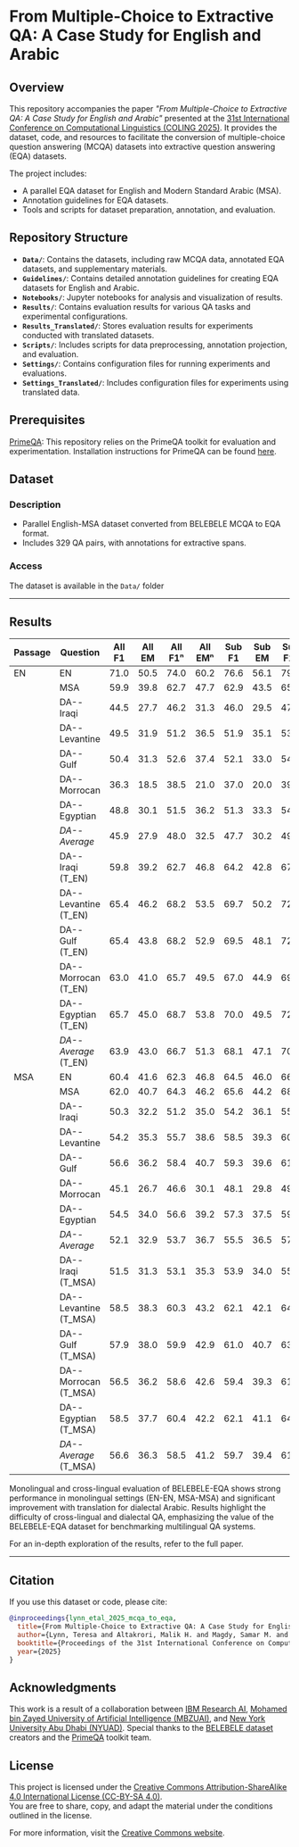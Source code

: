 # From Multiple-Choice to Extractive QA: A Case Study for English and Arabic

## Overview

This repository accompanies the paper *"From Multiple-Choice to Extractive QA: A Case Study for English and Arabic"* presented at the [31st International Conference on Computational Linguistics (COLING 2025)](https://coling2025.org/). It provides the dataset, code, and resources to facilitate the conversion of multiple-choice question answering (MCQA) datasets into extractive question answering (EQA) datasets.

The project includes:
- A parallel EQA dataset for English and Modern Standard Arabic (MSA).
- Annotation guidelines for EQA datasets.
- Tools and scripts for dataset preparation, annotation, and evaluation.

## Repository Structure

- **`Data/`**: Contains the datasets, including raw MCQA data, annotated EQA datasets, and supplementary materials.
- **`Guidelines/`**: Contains detailed annotation guidelines for creating EQA datasets for English and Arabic.
- **`Notebooks/`**: Jupyter notebooks for analysis and visualization of results.
- **`Results/`**: Contains evaluation results for various QA tasks and experimental configurations.
- **`Results_Translated/`**: Stores evaluation results for experiments conducted with translated datasets.
- **`Scripts/`**: Includes scripts for data preprocessing, annotation projection, and evaluation.
- **`Settings/`**: Contains configuration files for running experiments and evaluations.
- **`Settings_Translated/`**: Includes configuration files for experiments using translated data.

## Prerequisites

[PrimeQA](https://github.com/primeqa): This repository relies on the PrimeQA toolkit for evaluation and experimentation. 
Installation instructions for PrimeQA can be found [here](https://github.com/primeqa/primeqa?tab=readme-ov-file#%EF%B8%8F-getting-started).

## Dataset

### Description

- Parallel English-MSA dataset converted from BELEBELE MCQA to EQA format.
- Includes 329 QA pairs, with annotations for extractive spans.

### Access

The dataset is available in the `Data/` folder

---

## Results

| Passage | Question                   | **All** F1 | **All** EM | **All** F1ⁿ | **All** EMⁿ | **Sub** F1 | **Sub** EM | **Sub** F1ⁿ | **Sub** EMⁿ |
|---------|----------------------------|------------|------------|-------------|-------------|------------|------------|-------------|-------------|
| EN      | EN                         | 71.0       | 50.5       | 74.0        | 60.2        | 76.6       | 56.1       | 79.5        | 65.6        |
|         | MSA                        | 59.9       | 39.8       | 62.7        | 47.7        | 62.9       | 43.5       | 65.6        | 51.2        |
|         | DA--Iraqi                  | 44.5       | 27.7       | 46.2        | 31.3        | 46.0       | 29.5       | 47.8        | 33.0        |
|         | DA--Levantine              | 49.5       | 31.9       | 51.2        | 36.5        | 51.9       | 35.1       | 53.7        | 39.6        |
|         | DA--Gulf                   | 50.4       | 31.3       | 52.6        | 37.4        | 52.1       | 33.0       | 54.2        | 38.9        |
|         | DA--Morrocan               | 36.3       | 18.5       | 38.5        | 21.0        | 37.0       | 20.0       | 39.3        | 22.1        |
|         | DA--Egyptian               | 48.8       | 30.1       | 51.5        | 36.2        | 51.3       | 33.3       | 54.0        | 39.3        |
|         | *DA--Average*              | 45.9       | 27.9       | 48.0        | 32.5        | 47.7       | 30.2       | 49.8        | 34.6        |
|         | DA--Iraqi (T_EN)           | 59.8       | 39.2       | 62.7        | 46.8        | 64.2       | 42.8       | 67.2        | 50.9        |
|         | DA--Levantine (T_EN)       | 65.4       | 46.2       | 68.2        | 53.5        | 69.7       | 50.2       | 72.3        | 57.9        |
|         | DA--Gulf (T_EN)            | 65.4       | 43.8       | 68.2        | 52.9        | 69.5       | 48.1       | 72.2        | 57.2        |
|         | DA--Morrocan (T_EN)        | 63.0       | 41.0       | 65.7        | 49.5        | 67.0       | 44.9       | 69.6        | 53.0        |
|         | DA--Egyptian (T_EN)        | 65.7       | 45.0       | 68.7        | 53.8        | 70.0       | 49.5       | 72.9        | 58.2        |
|         | *DA--Average* (T_EN)       | 63.9       | 43.0       | 66.7        | 51.3        | 68.1       | 47.1       | 70.8        | 55.4        |
| MSA     | EN                         | 60.4       | 41.6       | 62.3        | 46.8        | 64.5       | 46.0       | 66.7        | 50.9        |
|         | MSA                        | 62.0       | 40.7       | 64.3        | 46.2        | 65.6       | 44.2       | 68.1        | 49.5        |
|         | DA--Iraqi                  | 50.3       | 32.2       | 51.2        | 35.0        | 54.2       | 36.1       | 55.6        | 39.3        |
|         | DA--Levantine              | 54.2       | 35.3       | 55.7        | 38.6        | 58.5       | 39.3       | 60.4        | 43.2        |
|         | DA--Gulf                   | 56.6       | 36.2       | 58.4        | 40.7        | 59.3       | 39.6       | 61.3        | 44.2        |
|         | DA--Morrocan               | 45.1       | 26.7       | 46.6        | 30.1        | 48.1       | 29.8       | 49.6        | 33.3        |
|         | DA--Egyptian               | 54.5       | 34.0       | 56.6        | 39.2        | 57.3       | 37.5       | 59.5        | 42.5        |
|         | *DA--Average*              | 52.1       | 32.9       | 53.7        | 36.7        | 55.5       | 36.5       | 57.3        | 40.5        |
|         | DA--Iraqi (T_MSA)          | 51.5       | 31.3       | 53.1        | 35.3        | 53.9       | 34.0       | 55.7        | 37.9        |
|         | DA--Levantine (T_MSA)      | 58.5       | 38.3       | 60.3        | 43.2        | 62.1       | 42.1       | 64.1        | 46.7        |
|         | DA--Gulf (T_MSA)           | 57.9       | 38.0       | 59.9        | 42.9        | 61.0       | 40.7       | 63.3        | 46.0        |
|         | DA--Morrocan (T_MSA)       | 56.5       | 36.2       | 58.6        | 42.6        | 59.4       | 39.3       | 61.5        | 45.3        |
|         | DA--Egyptian (T_MSA)       | 58.5       | 37.7       | 60.4        | 42.2        | 62.1       | 41.1       | 64.2        | 46.0        |
|         | *DA--Average* (T_MSA)      | 56.6       | 36.3       | 58.5        | 41.2        | 59.7       | 39.4       | 61.8        | 44.4        |

Monolingual and cross-lingual evaluation of BELEBELE-EQA shows strong performance in monolingual settings (EN-EN, MSA-MSA) and significant improvement with translation for dialectal Arabic. Results highlight the difficulty of cross-lingual and dialectal QA, emphasizing the value of the BELEBELE-EQA dataset for benchmarking multilingual QA systems. 

For an in-depth exploration of the results, refer to the full paper.

---

## Citation

If you use this dataset or code, please cite:

```bibtex
@inproceedings{lynn_etal_2025_mcqa_to_eqa,
  title={From Multiple-Choice to Extractive QA: A Case Study for English and Arabic},
  author={Lynn, Teresa and Altakrori, Malik H. and Magdy, Samar M. and Das, Rocktim Jyoti and Lyu, Chenyang and Nasr, Mohamed and Samih, Younes and Chirkunov, Kirill and Aji, Alham Fikri and Nakov, Preslav and Godbole, Shantanu and Roukos, Salim and Florian, Radu and Habash, Nizar},
  booktitle={Proceedings of the 31st International Conference on Computational Linguistics (COLING 2025)},
  year={2025}
}
```

## Acknowledgments
This work is a result of a collaboration between [IBM Research AI](https://research.ibm.com/artificial-intelligence), [Mohamed bin Zayed University of Artificial Intelligence (MBZUAI)](https://mbzuai.ac.ae/), and [New York University Abu Dhabi (NYUAD)](https://nyuad.nyu.edu/).
Special thanks to the [BELEBELE dataset](https://github.com/facebookresearch/belebele) creators and the [PrimeQA](https://github.com/primeqa/primeqa) toolkit team.

## License

This project is licensed under the [Creative Commons Attribution-ShareAlike 4.0 International License (CC-BY-SA 4.0)](LICENSE_CC-BY-SA4.0).  
You are free to share, copy, and adapt the material under the conditions outlined in the license. 

For more information, visit the [Creative Commons website](https://creativecommons.org/licenses/by-sa/4.0/).
